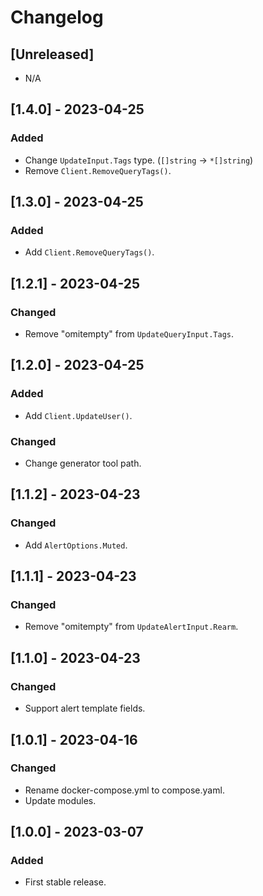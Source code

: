 # Changelog

## [Unreleased]

* N/A

## [1.4.0] - 2023-04-25

### Added

* Change `UpdateInput.Tags` type. (`[]string` -> `*[]string`)
* Remove `Client.RemoveQueryTags()`.

## [1.3.0] - 2023-04-25

### Added

* Add `Client.RemoveQueryTags()`.

## [1.2.1] - 2023-04-25

### Changed

* Remove "omitempty" from `UpdateQueryInput.Tags`.

## [1.2.0] - 2023-04-25

### Added

* Add `Client.UpdateUser()`.

### Changed

* Change generator tool path.

## [1.1.2] - 2023-04-23

### Changed

* Add `AlertOptions.Muted`.

## [1.1.1] - 2023-04-23

### Changed

* Remove "omitempty" from `UpdateAlertInput.Rearm`.

## [1.1.0] - 2023-04-23

### Changed

- Support alert template fields.

## [1.0.1] - 2023-04-16

### Changed

- Rename docker-compose.yml to compose.yaml.
- Update modules.

## [1.0.0] - 2023-03-07

### Added

- First stable release.

<!-- cf. https://keepachangelog.com/ -->
